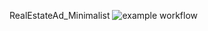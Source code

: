 RealEstateAd_Minimalist
![example workflow](https://github.com/github/docs/actions/workflows/dotnet.yml/badge.svg)
